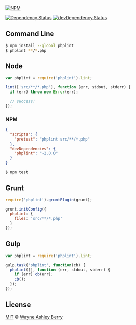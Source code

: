 [![NPM](https://nodei.co/npm/phplint.png?downloads=true&stars=true)](https://nodei.co/npm/phplint/)

[![Dependency Status](https://david-dm.org/wayneashleyberry/node-phplint/status.svg?style=flat)](https://david-dm.org/wayneashleyberry/node-phplint#info=dependencies)
[![devDependency Status](https://david-dm.org/wayneashleyberry/node-phplint/dev-status.svg?style=flat)](https://david-dm.org/wayneashleyberry/node-phplint#info=devDependencies)

## Command Line

```sh
$ npm install --global phplint
$ phplint **/*.php
```

## Node

```js
var phplint = require('phplint').lint;

lint(['src/**/*.php'], function (err, stdout, stderr) {
  if (err) throw new Error(err);

  // success!
});
```

### NPM

```json
{
  "scripts": {
    "pretest": "phplint src/**/*.php"
  },
  "devDependencies": {
    "phplint": "~2.0.0"
  }
}
```

```sh
$ npm test
```

## Grunt

```js
require('phplint').gruntPlugin(grunt);

grunt.initConfig({
  phplint: {
    files: 'src/**/*.php'
  }
});
```

## Gulp

```js
var phplint = require('phplint').lint;

gulp.task('phplint', function(cb) {
  phplint([], function (err, stdout, stderr) {
    if (err) cb(err);
    cb();
  });
});
```

## License

[MIT](http://opensource.org/licenses/MIT) © [Wayne Ashley Berry](https://twitter.com/waynethebrain)
